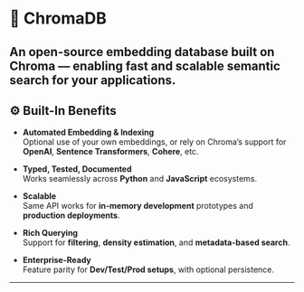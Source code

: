 # 📘 ChromaDB

An open-source embedding database built on **Chroma** — enabling fast and scalable semantic search for your applications.
---

## ⚙️ Built-In Benefits

- **Automated Embedding & Indexing**  
  Optional use of your own embeddings, or rely on Chroma’s support for **OpenAI**, **Sentence Transformers**, **Cohere**, etc.

- **Typed, Tested, Documented**  
  Works seamlessly across **Python** and **JavaScript** ecosystems.

- **Scalable**  
  Same API works for **in-memory development** prototypes and **production deployments**.

- **Rich Querying**  
  Support for **filtering**, **density estimation**, and **metadata-based search**.

- **Enterprise-Ready**  
  Feature parity for **Dev/Test/Prod setups**, with optional persistence.

---
